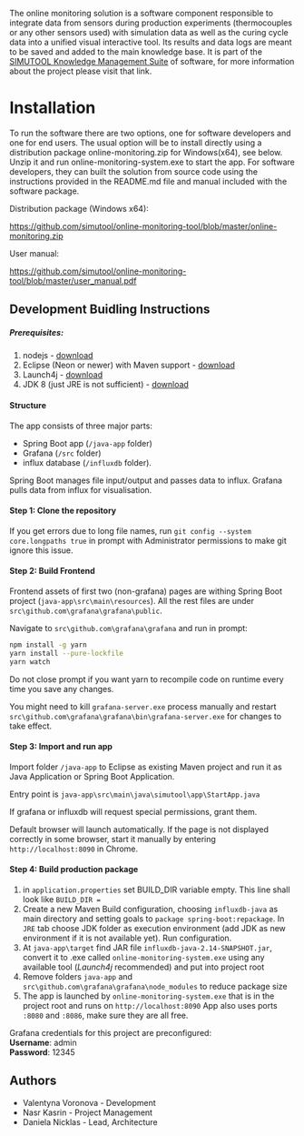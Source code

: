The online monitoring solution is a software component responsible to integrate data from sensors during production experiments (thermocouples or any other sensors used) with simulation data as well as the curing cycle data into a unified visual interactive tool. Its results and data logs are meant to be saved and added to the main knowledge base. It is part of the [SIMUTOOL Knowledge Management Suite](https://github.com/simutool/general) of software, for more information about the project please visit that link.

# Installation

To run the software there are two options, one for software developers and one for end users. The usual option will  be to install directly using a distribution package online-monitoring.zip for Windows(x64), see below. Unzip it and run online-monitoring-system.exe to start the app. For software developers, they can built the solution from source code using the instructions provided in the README.md file and manual included with the software package. 

Distribution package (Windows x64):

https://github.com/simutool/online-monitoring-tool/blob/master/online-monitoring.zip

User manual:

https://github.com/simutool/online-monitoring-tool/blob/master/user_manual.pdf


## Development Buidling Instructions

##### Prerequisites:

1. nodejs - [download](https://nodejs.org/en/download/)
2. Eclipse (Neon or newer) with Maven support - [download](https://www.eclipse.org/downloads/packages/release/neon/3)
3. Launch4j - [download](https://sourceforge.net/projects/launch4j/files/latest/download)
4. JDK 8 (just JRE is not sufficient) - [download](https://www.oracle.com/technetwork/java/javase/downloads/jdk8-downloads-2133151.html)
 
#### Structure
The app consists of three major parts: 
- Spring Boot app (`/java-app` folder)
- Grafana (`/src` folder) 
- influx database (`/influxdb` folder).

Spring Boot manages file input/output and passes data to influx. Grafana pulls data from influx for visualisation.
#### Step 1:  Clone the repository

If you get errors due to long file names, run `git config --system core.longpaths true` in prompt with Administrator permissions to make git ignore this issue.


#### Step 2: Build Frontend

Frontend assets of first two (non-grafana) pages are withing Spring Boot project (`java-app\src\main\resources`).
All the rest files are under `src\github.com\grafana\grafana\public`.

Navigate to `src\github.com\grafana\grafana` and run in prompt:

```bash
npm install -g yarn
yarn install --pure-lockfile
yarn watch
```
Do not close prompt if you want yarn to recompile code on runtime every time you save any changes.

You might need to kill `grafana-server.exe` process manually and restart `src\github.com\grafana\grafana\bin\grafana-server.exe` for changes to take effect.


#### Step 3: Import and run app
Import folder `/java-app` to Eclipse as existing Maven project and run it as Java Application or Spring Boot Application.

Entry point is `java-app\src\main\java\simutool\app\StartApp.java`

If grafana or influxdb will request special permissions, grant them.

Default browser will launch automatically. If the page is not displayed correctly in some browser, start it manually by entering `http://localhost:8090` in Chrome.


#### Step 4: Build production package

1. in `application.properties` set BUILD_DIR variable empty. This line shall look like `BUILD_DIR = `
2. Create a new Maven Build configuration, choosing `influxdb-java` as main directory and setting goals to `package spring-boot:repackage`. In `JRE` tab choose JDK folder as execution environment (add JDK as new environment if it is not available yet). Run configuration.
3. At `java-app\target` find JAR file `influxdb-java-2.14-SNAPSHOT.jar`, convert it to .exe called `online-monitoring-system.exe` using any available tool (*Launch4j* recommended) and put into project root
4. Remove folders `java-app` and `src\github.com\grafana\grafana\node_modules` to reduce package size
5. The app is launched by `online-monitoring-system.exe` that is in the project root and runs on `http://localhost:8090`
App also uses ports `:8080` and `:8086`, make sure they are all free.

Grafana credentials for this project are preconfigured:<br>
**Username**: admin<br>
**Password**: 12345


## Authors

* Valentyna Voronova - Development
* Nasr Kasrin - Project Management
* Daniela Nicklas - Lead, Architecture

